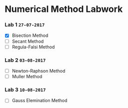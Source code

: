 # Numerical Method Labwork
### Lab 1 `27-07-2017`
- [x] Bisection Method
- [ ] Secant Method
- [ ] Regula-Falsi Method

### Lab 2 `03-08-2017`
- [ ] Newton-Raphson Method
- [ ] Muller Method

### Lab 3 `10-08-2017`
- [ ] Gauss Elemination Method 